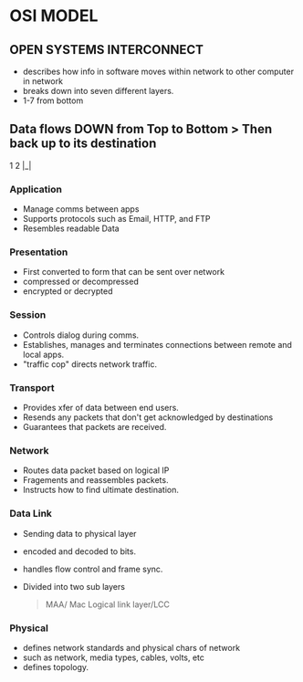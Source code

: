 # OSI MODEL
## OPEN SYSTEMS INTERCONNECT

- describes how info in software moves within network to other computer in network
- breaks down into seven different layers. 
- 1-7 from bottom 

## Data flows DOWN from Top to Bottom > Then back up to its destination 
1 2
|_|

### Application
- Manage comms between apps
- Supports protocols such as Email, HTTP, and FTP
- Resembles readable Data

### Presentation
- First converted to form that can be sent over network
- compressed or decompressed
- encrypted or decrypted

### Session
- Controls dialog during comms.
- Establishes, manages and terminates connections between remote and local apps. 
- "traffic cop" directs network traffic. 

### Transport
- Provides xfer of data between end users.
- Resends any packets that don't get acknowledged by destinations
- Guarantees that packets are received. 

### Network
- Routes data packet based on logical IP 
- Fragements and reassembles packets. 
- Instructs how to find ultimate destination. 

### Data Link
- Sending data to physical layer
- encoded and decoded to bits. 
- handles flow control and frame sync.
- Divided into two sub layers

    > MAA/ Mac 
    > Logical link layer/LCC

### Physical 
- defines network standards and physical chars of network 
- such as network, media types, cables, volts, etc
- defines topology. 
